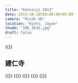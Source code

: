 ```yaml
---
title: "Kenninji 2013"
date: 2013-10-18T00:00:00+09:00
camera: "Ricoh GR"
location: "Kyoto, Japan"
thumb: "IMG_3636.jpg"
draft: false
---
```


{{<img name="IMG_3636.jpg" >}}

## 建仁寺

{{<img name="IMG_3614.jpg" >}}
{{<img name="IMG_3616.jpg" >}}
{{<img name="IMG_3621.jpg" >}}
{{<img name="IMG_3627.jpg" >}}
{{<img name="IMG_3638.jpg" >}}
